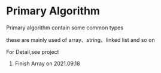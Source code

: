 # Primary Algorithm

Primary algorithm contain some common types

these are mainly used of array、string、linked list and so on

For Detail,see project

1. Finish Array on 2021.09.18